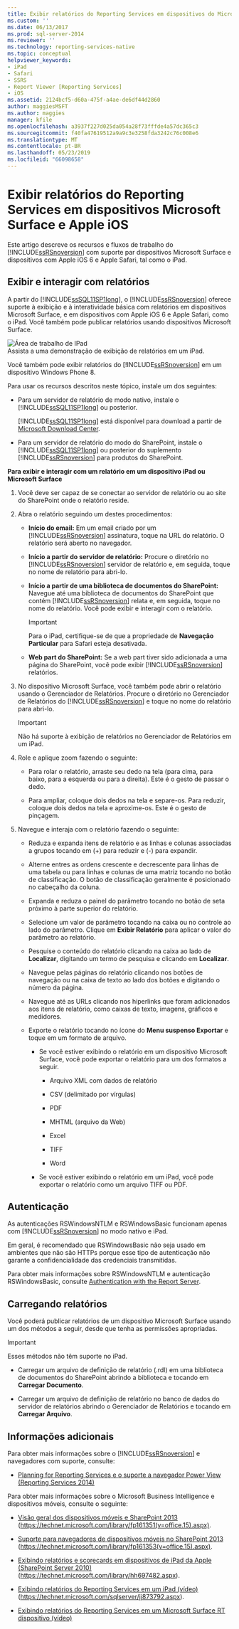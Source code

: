 ```yaml
---
title: Exibir relatórios do Reporting Services em dispositivos do Microsoft Surface e Apple iOS | Microsoft Docs
ms.custom: ''
ms.date: 06/13/2017
ms.prod: sql-server-2014
ms.reviewer: ''
ms.technology: reporting-services-native
ms.topic: conceptual
helpviewer_keywords:
- iPad
- Safari
- SSRS
- Report Viewer [Reporting Services]
- iOS
ms.assetid: 2124bcf5-d60a-475f-a4ae-de6df44d2860
author: maggiesMSFT
ms.author: maggies
manager: kfile
ms.openlocfilehash: a3937f227d025da054a28f73fffde4a57dc365c3
ms.sourcegitcommit: f40fa47619512a9a9c3e3258fda3242c76c008e6
ms.translationtype: MT
ms.contentlocale: pt-BR
ms.lasthandoff: 05/23/2019
ms.locfileid: "66098658"
---
```

# <a name="view-reporting-services-reports-on-microsoft-surface-devices-and--apple-ios-devices"></a>Exibir relatórios do Reporting Services em dispositivos Microsoft Surface e Apple iOS
  Este artigo descreve os recursos e fluxos de trabalho do [!INCLUDE[ssRSnoversion](../includes/ssrsnoversion-md.md)] com suporte par dispositivos Microsoft Surface e dispositivos com Apple iOS 6 e Apple Safari, tal como o iPad.  
  
## <a name="view-and-interact-with-reports"></a>Exibir e interagir com relatórios  
 A partir do [!INCLUDE[ssSQL11SP1long](../includes/sssql11sp1long-md.md)], o [!INCLUDE[ssRSnoversion](../includes/ssrsnoversion-md.md)] oferece suporte à exibição e à interatividade básica com relatórios em dispositivos Microsoft Surface, e em dispositivos com Apple iOS 6 e Apple Safari, como o iPad. Você também pode publicar relatórios usando dispositivos Microsoft Surface.  
  
 ![Área de trabalho de IPad](media/videothumbnail.jpg "área de trabalho de IPad")  
Assista a uma demonstração de exibição de relatórios em um iPad.  
  
 Você também pode exibir relatórios do [!INCLUDE[ssRSnoversion](../includes/ssrsnoversion-md.md)] em um dispositivo Windows Phone 8.  
  
 Para usar os recursos descritos neste tópico, instale um dos seguintes:  
  
-   Para um servidor de relatório de modo nativo, instale o [!INCLUDE[ssSQL11SP1long](../includes/sssql11sp1long-md.md)] ou posterior.  
  
     [!INCLUDE[ssSQL11SP1long](../includes/sssql11sp1long-md.md)] está disponível para download a partir de [Microsoft Download Center](https://www.microsoft.com/download/details.aspx?id=35575).  
  
-   Para um servidor de relatório do modo do SharePoint, instale o [!INCLUDE[ssSQL11SP1long](../includes/sssql11sp1long-md.md)] ou posterior do suplemento [!INCLUDE[ssRSnoversion](../includes/ssrsnoversion-md.md)] para produtos do SharePoint.  
  
 **Para exibir e interagir com um relatório em um dispositivo iPad ou Microsoft Surface**  
  
1.  Você deve ser capaz de se conectar ao servidor de relatório ou ao site do SharePoint onde o relatório reside.  
  
2.  Abra o relatório seguindo um destes procedimentos:  
  
    -   **Início do email:** Em um email criado por um [!INCLUDE[ssRSnoversion](../includes/ssrsnoversion-md.md)] assinatura, toque na URL do relatório. O relatório será aberto no navegador.  
  
    -   **Início a partir do servidor de relatório:** Procure o diretório no [!INCLUDE[ssRSnoversion](../includes/ssrsnoversion-md.md)] servidor de relatório e, em seguida, toque no nome de relatório para abri-lo.  
  
    -   **Início a partir de uma biblioteca de documentos do SharePoint:** Navegue até uma biblioteca de documentos do SharePoint que contém [!INCLUDE[ssRSnoversion](../includes/ssrsnoversion-md.md)] relata e, em seguida, toque no nome do relatório. Você pode exibir e interagir com o relatório.  
  
        > [!IMPORTANT]  
        >  Para o iPad, certifique-se de que a propriedade de **Navegação Particular** para Safari esteja desativada.  
  
    -   **Web part do SharePoint:** Se a web part tiver sido adicionada a uma página do SharePoint, você pode exibir [!INCLUDE[ssRSnoversion](../includes/ssrsnoversion-md.md)] relatórios.  
  
3.  No dispositivo Microsoft Surface, você também pode abrir o relatório usando o Gerenciador de Relatórios. Procure o diretório no Gerenciador de Relatórios do [!INCLUDE[ssRSnoversion](../includes/ssrsnoversion-md.md)] e toque no nome do relatório para abri-lo.  
  
    > [!IMPORTANT]  
    >  Não há suporte à exibição de relatórios no Gerenciador de Relatórios em um iPad.  
  
4.  Role e aplique zoom fazendo o seguinte:  
  
    -   Para rolar o relatório, arraste seu dedo na tela (para cima, para baixo, para a esquerda ou para a direita). Este é o gesto de passar o dedo.  
  
    -   Para ampliar, coloque dois dedos na tela e separe-os. Para reduzir, coloque dois dedos na tela e aproxime-os. Este é o gesto de pinçagem.  
  
5.  Navegue e interaja com o relatório fazendo o seguinte:  
  
    -   Reduza e expanda itens de relatório e as linhas e colunas associadas a grupos tocando em (+) para reduzir e (-) para expandir.  
  
    -   Alterne entres as ordens crescente e decrescente para linhas de uma tabela ou para linhas e colunas de uma matriz tocando no botão de classificação. O botão de classificação geralmente é posicionado no cabeçalho da coluna.  
  
    -   Expanda e reduza o painel do parâmetro tocando no botão de seta próximo à parte superior do relatório.  
  
    -   Selecione um valor de parâmetro tocando na caixa ou no controle ao lado do parâmetro. Clique em **Exibir Relatório** para aplicar o valor do parâmetro ao relatório.  
  
    -   Pesquise o conteúdo do relatório clicando na caixa ao lado de **Localizar**, digitando um termo de pesquisa e clicando em **Localizar**.  
  
    -   Navegue pelas páginas do relatório clicando nos botões de navegação ou na caixa de texto ao lado dos botões e digitando o número da página.  
  
    -   Navegue até as URLs clicando nos hiperlinks que foram adicionados aos itens de relatório, como caixas de texto, imagens, gráficos e medidores.  
  
    -   Exporte o relatório tocando no ícone do **Menu suspenso Exportar** e toque em um formato de arquivo.  
  
        -   Se você estiver exibindo o relatório em um dispositivo Microsoft Surface, você pode exportar o relatório para um dos formatos a seguir.  
  
            -   Arquivo XML com dados de relatório  
  
            -   CSV (delimitado por vírgulas)  
  
            -   PDF  
  
            -   MHTML (arquivo da Web)  
  
            -   Excel  
  
            -   TIFF  
  
            -   Word  
  
        -   Se você estiver exibindo o relatório em um iPad, você pode exportar o relatório como um arquivo TIFF ou PDF.  
  
## <a name="authentication"></a>Autenticação  
 As autenticações RSWindowsNTLM e RSWindowsBasic funcionam apenas com [!INCLUDE[ssRSnoversion](../includes/ssrsnoversion-md.md)] no modo nativo e iPad.  
  
 Em geral, é recomendado que RSWindowsBasic não seja usado em ambientes que não são HTTPs porque esse tipo de autenticação não garante a confidencialidade das credenciais transmitidas.  
  
 Para obter mais informações sobre RSWindowsNTLM e autenticação RSWindowsBasic, consulte [Authentication with the Report Server](security/authentication-with-the-report-server.md).  
  
## <a name="uploading-reports"></a>Carregando relatórios  
 Você poderá publicar relatórios de um dispositivo Microsoft Surface usando um dos métodos a seguir, desde que tenha as permissões apropriadas.  
  
> [!IMPORTANT]  
>  Esses métodos não têm suporte no iPad.  
  
-   Carregar um arquivo de definição de relatório (.rdl) em uma biblioteca de documentos do SharePoint abrindo a biblioteca e tocando em **Carregar Documento**.  
  
-   Carregar um arquivo de definição de relatório no banco de dados do servidor de relatórios abrindo o Gerenciador de Relatórios e tocando em **Carregar Arquivo**.  
  
## <a name="additional-information"></a>Informações adicionais  
 Para obter mais informações sobre o [!INCLUDE[ssRSnoversion](../includes/ssrsnoversion-md.md)] e navegadores com suporte, consulte:  
  
-   [Planning for Reporting Services e o suporte a navegador Power View &#40;Reporting Services 2014&#41;](../../2014/reporting-services/browser-support-for-reporting-services-and-power-view.md)  
  
 Para obter mais informações sobre o Microsoft Business Intelligence e dispositivos móveis, consulte o seguinte:  
  
-   [Visão geral dos dispositivos móveis e SharePoint 2013](https://technet.microsoft.com/library/fp161351\(v=office.15\).aspx) (https://technet.microsoft.com/library/fp161351(v=office.15).aspx).  
  
-   [Suporte para navegadores de dispositivos móveis no SharePoint 2013](https://technet.microsoft.com/library/fp161353\(v=office.15\).aspx) (https://technet.microsoft.com/library/fp161353(v=office.15).aspx).  
  
-   [Exibindo relatórios e scorecards em dispositivos de iPad da Apple (SharePoint Server 2010)](https://technet.microsoft.com/library/hh697482.aspx) (https://technet.microsoft.com/library/hh697482.aspx).  
  
-   [Exibindo relatórios do Reporting Services em um iPad (vídeo)](https://technet.microsoft.com/sqlserver/jj873792.aspx) (https://technet.microsoft.com/sqlserver/jj873792.aspx).  
  
-   [Exibindo relatórios do Reporting Services em um Microsoft Surface RT dispositivo (vídeo)](https://technet.microsoft.com/sqlserver/dn146017)  
  
  
